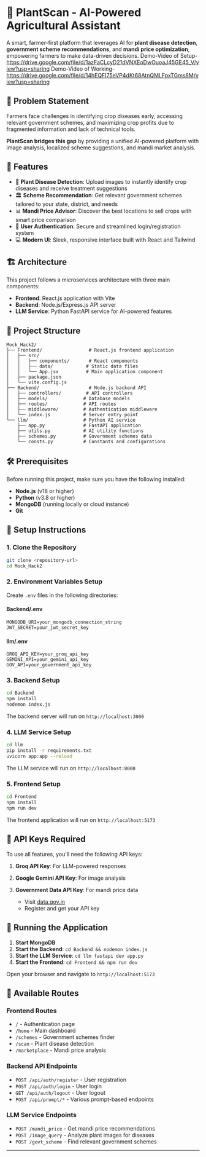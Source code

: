 # 🌾 PlantScan - AI-Powered Agricultural Assistant

A smart, farmer-first platform that leverages AI for **plant disease detection**, **government scheme recommendations**, and **mandi price optimization**, empowering farmers to make data-driven decisions.
Demo-Video of Setup-https://drive.google.com/file/d/1azFaCLcyD21dVNXEoDwOuoaJ45GE45_V/view?usp=sharing
Demo-Video of Working-https://drive.google.com/file/d/14hEQFI75eVP4dKt68AtnQMLFpxTGms8M/view?usp=sharing
## 🎯 Problem Statement

Farmers face challenges in identifying crop diseases early, accessing relevant government schemes, and maximizing crop profits due to fragmented information and lack of technical tools.

**PlantScan bridges this gap** by providing a unified AI-powered platform with image analysis, localized scheme suggestions, and mandi market analysis.

## 🚀 Features

- 📸 **Plant Disease Detection**: Upload images to instantly identify crop diseases and receive treatment suggestions  
- 🏛️ **Scheme Recommendation**: Get relevant government schemes tailored to your state, district, and needs  
- 📊 **Mandi Price Advisor**: Discover the best locations to sell crops with smart price comparison  
- 🔐 **User Authentication**: Secure and streamlined login/registration system  
- 💻 **Modern UI**: Sleek, responsive interface built with React and Tailwind  

## 🏗️ Architecture

This project follows a microservices architecture with three main components:

- **Frontend**: React.js application with Vite  
- **Backend**: Node.js/Express.js API server  
- **LLM Service**: Python FastAPI service for AI-powered features  

## 📁 Project Structure

```
Mock_Hack2/
├── Frontend/                 # React.js frontend application
│   ├── src/
│   │   ├── components/       # React components
│   │   ├── data/            # Static data files
│   │   └── App.jsx          # Main application component
│   ├── package.json
│   └── vite.config.js
├── Backend/                  # Node.js backend API
│   ├── controllers/         # API controllers
│   ├── models/             # Database models
│   ├── routes/             # API routes
│   ├── middleware/         # Authentication middleware
│   └── index.js            # Server entry point
└── llm/                    # Python AI service
    ├── app.py              # FastAPI application
    ├── utils.py            # AI utility functions
    ├── schemes.py          # Government schemes data
    └── consts.py           # Constants and configurations
```

## 🛠️ Prerequisites

Before running this project, make sure you have the following installed:

- **Node.js** (v18 or higher)
- **Python** (v3.8 or higher)
- **MongoDB** (running locally or cloud instance)
- **Git**

## 🔧 Setup Instructions

### 1. Clone the Repository

```bash
git clone <repository-url>
cd Mock_Hack2
```

### 2. Environment Variables Setup

Create `.env` files in the following directories:

#### Backend/.env
```env
MONGODB_URI=your_mongodb_connection_string
JWT_SECRET=your_jwt_secret_key
```

#### llm/.env
```env
GROQ_API_KEY=your_groq_api_key
GEMINI_API=your_gemini_api_key
GOV_API=your_government_api_key
```

### 3. Backend Setup

```bash
cd Backend
npm install
nodemon index.js
```

The backend server will run on `http://localhost:3000`

### 4. LLM Service Setup

```bash
cd llm
pip install -r requirements.txt
uvicorn app:app --reload
```

The LLM service will run on `http://localhost:8000`

### 5. Frontend Setup

```bash
cd Frontend
npm install
npm run dev
```

The frontend application will run on `http://localhost:5173`

## 🔑 API Keys Required

To use all features, you'll need the following API keys:

1. **Groq API Key**: For LLM-powered responses
   

2. **Google Gemini API Key**: For image analysis
 
3. **Government Data API Key**: For mandi price data
   - Visit [data.gov.in](https://data.gov.in/)
   - Register and get your API key

## 🚀 Running the Application

1. **Start MongoDB** 
2. **Start the Backend**: `cd Backend && nodemon index.js`
3. **Start the LLM Service**: `cd llm fastapi dev app.py`
4. **Start the Frontend**: `cd Frontend && npm run dev`

Open your browser and navigate to `http://localhost:5173`

## 📱 Available Routes

### Frontend Routes
- `/` - Authentication page
- `/home` - Main dashboard
- `/schemes` - Government schemes finder
- `/scan` - Plant disease detection
- `/marketplace` - Mandi price analysis

### Backend API Endpoints
- `POST /api/auth/register` - User registration
- `POST /api/auth/login` - User login
- `GET /api/auth/logout` - User logout
- `POST /api/prompt/*` - Various prompt-based endpoints

### LLM Service Endpoints
- `POST /mandi_price` - Get mandi price recommendations
- `POST /image_query` - Analyze plant images for diseases
- `POST /govt_scheme` - Find relevant government schemes

---
